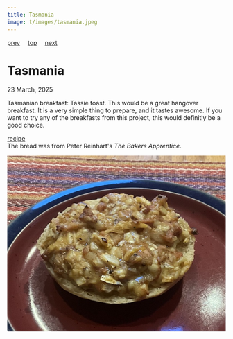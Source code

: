 ```yaml
---
title: Tasmania
image: t/images/tasmania.jpeg
---
```

[prev](tanzania.md)&emsp;
[top](../index.md)&emsp;
[next](thailand.md)
# Tasmania
23 March, 2025

Tasmanian breakfast: Tassie toast. This would be a great hangover
breakfast. It is a very simple thing to prepare, and it tastes
awesome. If you want to try any of the breakfasts from this project,
this would definitly be a good choice.

[recipe](https://www.awesomecuisine.com/recipes/9566/singapore-roti-prata/)<br>
The bread was from Peter Reinhart's <i>The Bakers Apprentice</i>.

![breakfast](images/tasmania.jpeg)
